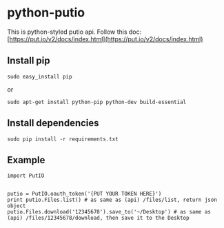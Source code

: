 python-putio
===

This is python-styled putio api. Follow this doc: [https://put.io/v2/docs/index.html](https://put.io/v2/docs/index.html)

## Install pip
    sudo easy_install pip

or

    sudo apt-get install python-pip python-dev build-essential



## Install dependencies
    sudo pip install -r requirements.txt


## Example
    import PutIO


    putio = PutIO.oauth_token('{PUT YOUR TOKEN HERE}')
    print putio.Files.list() # as same as (api) /files/list, return json object
    putio.Files.download('12345678').save_to('~/Desktop') # as same as (api) /files/12345678/download, then save it to the Desktop

